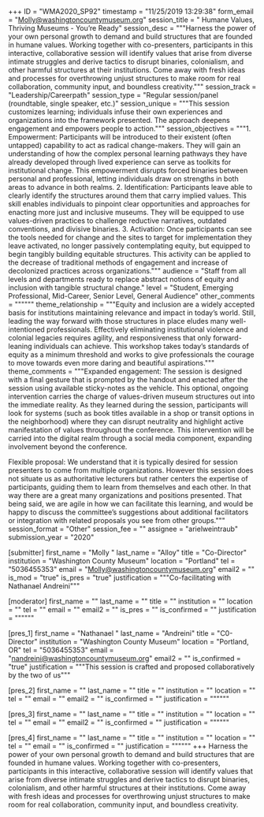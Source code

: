 +++
ID = "WMA2020_SP92"
timestamp = "11/25/2019 13:29:38"
form_email = "Molly@washingtoncountymuseum.org"
session_title = " Humane Values, Thriving Museums - You’re Ready"
session_desc = """Harness the power of your own personal growth to demand and build structures that are founded in humane values. Working together with co-presenters, participants in this interactive, collaborative session will identify values that arise from diverse intimate struggles and derive tactics to disrupt binaries, colonialism, and other harmful structures at their institutions. Come away with fresh ideas and processes for overthrowing unjust structures to make room for real collaboration, community input, and boundless creativity."""
session_track = "Leadership/Careerpath"
session_type = "Regular session/panel (roundtable, single speaker, etc.)"
session_unique = """This session customizes learning; individuals infuse their own experiences and organizations into the framework presented. The approach deepens engagement and empowers people to action."""
session_objectives = """1. Empowerment: Participants will be introduced to their existent (often untapped) capability to act as radical change-makers. They will gain an understanding of how the complex personal learning pathways they have already developed through lived experience can serve as toolkits for institutional change. This empowerment disrupts forced binaries between personal and professional, letting individuals draw on strengths in both areas to advance in both realms.
2. Identification: Participants leave able to clearly identify the structures around them that carry implied values. This skill enables individuals to pinpoint clear opportunities and approaches for enacting more just and inclusive museums. They will be equipped to use values-driven practices to challenge reductive narratives, outdated conventions, and divisive binaries.
3. Activation: Once participants can see the tools needed for change and the sites to target for implementation they leave activated, no longer passively contemplating equity, but equipped to begin tangibly building equitable structures. This activity can be applied to the decrease of traditional methods of engagement and increase of decolonized practices across organizations."""
audience = "Staff from all levels and departments ready to replace abstract notions of equity and inclusion with tangible structural change."
level = "Student, Emerging Professional, Mid-Career, Senior Level, General Audience"
other_comments = """"""
theme_relationship = """Equity and inclusion are a widely accepted basis for institutions maintaining relevance and impact in today’s world. Still, leading the way forward with those structures in place eludes many well-intentioned professionals. Effectively eliminating institutional violence and colonial  legacies requires agility, and responsiveness that only forward-leaning individuals can achieve. This workshop takes today’s standards of equity as a  minimum threshold and works to give professionals  the courage to move towards even more daring and beautiful aspirations."""
theme_comments = """Expanded engagement:
The session is designed with a final gesture that is prompted by the handout and enacted after the session using available sticky-notes as the vehicle. This optional, ongoing intervention carries the charge of values-driven museum structures out into the immediate reality. As they learned during the session, participants will look for systems (such as book titles available in a shop or transit options in the neighborhood) where they can disrupt neutrality and highlight active manifestation of values throughout the conference. This intervention will be carried into the digital realm through a social media component, expanding involvement beyond the conference.

Flexible proposal:
We understand that it is typically desired for session presenters to come from multiple organizations. However this session does not situate us as authoritative lecturers but rather centers the expertise of participants, guiding them to learn from themselves and each other. In that way there are a great many organizations and positions presented. That being said, we are agile in how we can facilitate this learning, and would be happy to discuss the committee’s suggestions about additional facilitators or integration with related proposals you see from other groups."""
session_format = "Other"
session_fee = ""
assignee = "arielweintraub"
submission_year = "2020"

[submitter]
first_name = "Molly "
last_name = "Alloy"
title = "Co-Director"
institution = "Washington County Museum"
location = "Portland"
tel = "5036455353"
email = "Molly@washingtoncountymuseum.org"
email2 = ""
is_mod = "true"
is_pres = "true"
justification = """Co-facilitating with Nathanael Andreini"""

[moderator]
first_name = ""
last_name = ""
title = ""
institution = ""
location = ""
tel = ""
email = ""
email2 = ""
is_pres = ""
is_confirmed = ""
justification = """"""

[pres_1]
first_name = "Nathanael "
last_name = "Andreini"
title = "C0-Director"
institution = "Washington County Museum"
location = "Portland, OR"
tel = "5036455353"
email = "nandreini@washingtoncountymuseum.org"
email2 = ""
is_confirmed = "true"
justification = """This session is crafted and proposed collaboratively by the two of us"""

[pres_2]
first_name = ""
last_name = ""
title = ""
institution = ""
location = ""
tel = ""
email = ""
email2 = ""
is_confirmed = ""
justification = """"""

[pres_3]
first_name = ""
last_name = ""
title = ""
institution = ""
location = ""
tel = ""
email = ""
email2 = ""
is_confirmed = ""
justification = """"""

[pres_4]
first_name = ""
last_name = ""
title = ""
institution = ""
location = ""
tel = ""
email = ""
is_confirmed = ""
justification = """"""
+++
Harness the power of your own personal growth to demand and build structures that are founded in humane values. Working together with co-presenters, participants in this interactive, collaborative session will identify values that arise from diverse intimate struggles and derive tactics to disrupt binaries, colonialism, and other harmful structures at their institutions. Come away with fresh ideas and processes for overthrowing unjust structures to make room for real collaboration, community input, and boundless creativity.